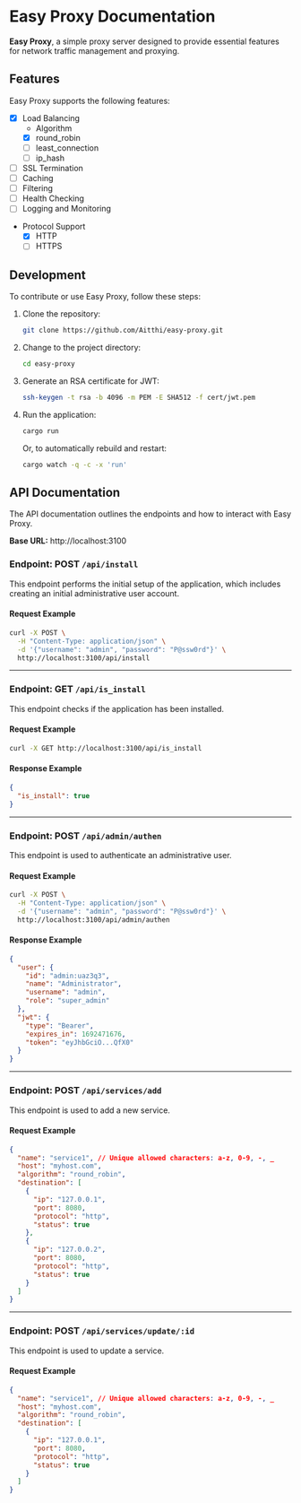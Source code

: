 # Easy Proxy Documentation

**Easy Proxy**, a simple proxy server designed to provide essential features for network traffic management and proxying.

## Features

Easy Proxy supports the following features:

- [x] Load Balancing
  - Algorithm
  - [x] round_robin
  - [ ] least_connection
  - [ ] ip_hash
- [ ] SSL Termination
- [ ] Caching
- [ ] Filtering
- [ ] Health Checking
- [ ] Logging and Monitoring
- Protocol Support
  - [x] HTTP
  - [ ] HTTPS

## Development

To contribute or use Easy Proxy, follow these steps:

1. Clone the repository:
   ```sh
   git clone https://github.com/Aitthi/easy-proxy.git
   ```
2. Change to the project directory:
   ```sh
   cd easy-proxy
   ```
3. Generate an RSA certificate for JWT:
   ```sh
   ssh-keygen -t rsa -b 4096 -m PEM -E SHA512 -f cert/jwt.pem
   ```
4. Run the application:
   ```sh
   cargo run
   ```
   Or, to automatically rebuild and restart:
   ```sh
   cargo watch -q -c -x 'run'
   ```

## API Documentation

The API documentation outlines the endpoints and how to interact with Easy Proxy.

**Base URL:** http://localhost:3100

### Endpoint: POST `/api/install`

This endpoint performs the initial setup of the application, which includes creating an initial administrative user account.

#### Request Example

```sh
curl -X POST \
  -H "Content-Type: application/json" \
  -d '{"username": "admin", "password": "P@ssw0rd"}' \
  http://localhost:3100/api/install
```

---

### Endpoint: GET `/api/is_install`

This endpoint checks if the application has been installed.

#### Request Example

```sh
curl -X GET http://localhost:3100/api/is_install
```

#### Response Example

```json
{
  "is_install": true
}
```

---

### Endpoint: POST `/api/admin/authen`

This endpoint is used to authenticate an administrative user.

#### Request Example

```sh
curl -X POST \
  -H "Content-Type: application/json" \
  -d '{"username": "admin", "password": "P@ssw0rd"}' \
  http://localhost:3100/api/admin/authen
```

#### Response Example

```json
{
  "user": {
    "id": "admin:uaz3q3",
    "name": "Administrator",
    "username": "admin",
    "role": "super_admin"
  },
  "jwt": {
    "type": "Bearer",
    "expires_in": 1692471676,
    "token": "eyJhbGciO...QfX0"
  }
}
```

---
### Endpoint: POST `/api/services/add`
This endpoint is used to add a new service.
#### Request Example
```json
{
  "name": "service1", // Unique allowed characters: a-z, 0-9, -, _
  "host": "myhost.com",
  "algorithm": "round_robin",
  "destination": [
    {
      "ip": "127.0.0.1",
      "port": 8080,
      "protocol": "http",
      "status": true
    },
    {
      "ip": "127.0.0.2",
      "port": 8080,
      "protocol": "http",
      "status": true
    }
  ]
}
```
---
### Endpoint: POST `/api/services/update/:id`
This endpoint is used to update a service.
#### Request Example
```json
{
  "name": "service1", // Unique allowed characters: a-z, 0-9, -, _
  "host": "myhost.com",
  "algorithm": "round_robin",
  "destination": [
    {
      "ip": "127.0.0.1",
      "port": 8080,
      "protocol": "http",
      "status": true
    }
  ]
}
```